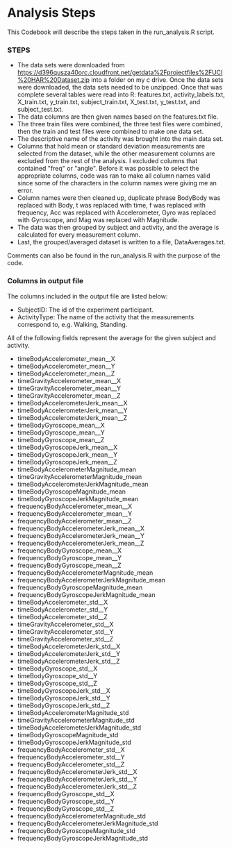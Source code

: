 # Analysis Steps

This Codebook will describe the steps taken in the run_analysis.R script.  

### STEPS
- The data sets were downloaded from https://d396qusza40orc.cloudfront.net/getdata%2Fprojectfiles%2FUCI%20HAR%20Dataset.zip into a folder on my c drive.
Once the data sets were downloaded, the data sets needed to be unzipped.  Once that was complete several tables were read into R: features.txt, activity_labels.txt, X_train.txt, y_train.txt, subject_train.txt, X_test.txt, y_test.txt, and subject_test.txt. 
- The data columns are then given names based on the features.txt file.
- The three train files were combined, the three test files were combined, then the train and test files were combined to make one data set. 
- The descriptive name of the activity was brought into the main data set.
- Columns that hold mean or standard deviation measurements are selected from the dataset, while the other measurement columns are excluded from the rest of the analysis. I excluded columns that contained "freq" or "angle". Before it was possible to select the appropriate columns, code was ran to make all column names valid since some of the characters in the column names were giving me an error.
- Column names were then cleaned up, duplicate phrase BodyBody was replaced with Body, t was replaced with time, f was replaced with frequency, Acc was replaced with Accelerometer, Gyro was replaced with Gyroscope, and Mag was replaced with Magnitude.
- The data was then grouped by subject and activity, and the average is calculated for every measurement column.
- Last, the grouped/averaged dataset is written to a file, DataAverages.txt.

Comments can also be found in the run_analysis.R with the purpose of the code.

### Columns in output file

The columns included in the output file are listed below:
- SubjectID: The id of the experiment participant.
- ActivityType: The name of the activity that the measurements correspond to, e.g. Walking, Standing.

All of the following fields represent the average for the given subject and activity.
- timeBodyAccelerometer_mean__X
- timeBodyAccelerometer_mean__Y
- timeBodyAccelerometer_mean__Z
- timeGravityAccelerometer_mean__X
- timeGravityAccelerometer_mean__Y
- timeGravityAccelerometer_mean__Z
- timeBodyAccelerometerJerk_mean__X
- timeBodyAccelerometerJerk_mean__Y
- timeBodyAccelerometerJerk_mean__Z
- timeBodyGyroscope_mean__X
- timeBodyGyroscope_mean__Y
- timeBodyGyroscope_mean__Z
- timeBodyGyroscopeJerk_mean__X
- timeBodyGyroscopeJerk_mean__Y
- timeBodyGyroscopeJerk_mean__Z
- timeBodyAccelerometerMagnitude_mean
- timeGravityAccelerometerMagnitude_mean
- timeBodyAccelerometerJerkMagnitude_mean
- timeBodyGyroscopeMagnitude_mean
- timeBodyGyroscopeJerkMagnitude_mean
- frequencyBodyAccelerometer_mean__X
- frequencyBodyAccelerometer_mean__Y
- frequencyBodyAccelerometer_mean__Z
- frequencyBodyAccelerometerJerk_mean__X
- frequencyBodyAccelerometerJerk_mean__Y
- frequencyBodyAccelerometerJerk_mean__Z
- frequencyBodyGyroscope_mean__X
- frequencyBodyGyroscope_mean__Y
- frequencyBodyGyroscope_mean__Z
- frequencyBodyAccelerometerMagnitude_mean
- frequencyBodyAccelerometerJerkMagnitude_mean
- frequencyBodyGyroscopeMagnitude_mean
- frequencyBodyGyroscopeJerkMagnitude_mean
- timeBodyAccelerometer_std__X
- timeBodyAccelerometer_std__Y
- timeBodyAccelerometer_std__Z
- timeGravityAccelerometer_std__X
- timeGravityAccelerometer_std__Y
- timeGravityAccelerometer_std__Z
- timeBodyAccelerometerJerk_std__X
- timeBodyAccelerometerJerk_std__Y
- timeBodyAccelerometerJerk_std__Z
- timeBodyGyroscope_std__X
- timeBodyGyroscope_std__Y
- timeBodyGyroscope_std__Z
- timeBodyGyroscopeJerk_std__X
- timeBodyGyroscopeJerk_std__Y
- timeBodyGyroscopeJerk_std__Z
- timeBodyAccelerometerMagnitude_std
- timeGravityAccelerometerMagnitude_std
- timeBodyAccelerometerJerkMagnitude_std
- timeBodyGyroscopeMagnitude_std
- timeBodyGyroscopeJerkMagnitude_std
- frequencyBodyAccelerometer_std__X
- frequencyBodyAccelerometer_std__Y
- frequencyBodyAccelerometer_std__Z
- frequencyBodyAccelerometerJerk_std__X
- frequencyBodyAccelerometerJerk_std__Y
- frequencyBodyAccelerometerJerk_std__Z
- frequencyBodyGyroscope_std__X
- frequencyBodyGyroscope_std__Y
- frequencyBodyGyroscope_std__Z
- frequencyBodyAccelerometerMagnitude_std
- frequencyBodyAccelerometerJerkMagnitude_std
- frequencyBodyGyroscopeMagnitude_std
- frequencyBodyGyroscopeJerkMagnitude_std
